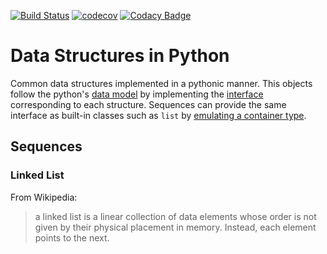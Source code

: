 [![Build Status](https://travis-ci.org/taciogt/data-structures-in-python.svg?branch=master)](https://travis-ci.org/taciogt/data-structures-in-python)
[![codecov](https://codecov.io/gh/taciogt/data-structures-in-python/branch/master/graph/badge.svg)](https://codecov.io/gh/taciogt/data-structures-in-python)
[![Codacy Badge](https://api.codacy.com/project/badge/Grade/30da0ff70eb048299d0f92d8e570b27a)](https://app.codacy.com/manual/taciogt/data-structures-in-python?utm_source=github.com&utm_medium=referral&utm_content=taciogt/data-structures-in-python&utm_campaign=Badge_Grade_Dashboard)

# Data Structures in Python

Common data structures implemented in a pythonic manner. This objects follow the python's [data model](https://docs.python.org/3/reference/datamodel.html) by implementing the [interface](https://docs.python.org/3/library/collections.abc.html#module-collections.abc) corresponding to each structure. Sequences can provide the same interface as built-in classes such as `list` by [emulating a container type](https://docs.python.org/3/reference/datamodel.html#emulating-container-types). 

## Sequences

### Linked List

From Wikipedia:
> a linked list is a linear collection of data elements whose order is not given by their physical placement in memory. Instead, each element points to the next. 
